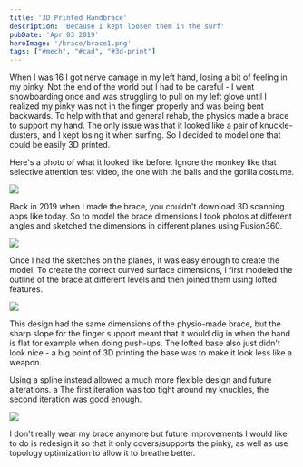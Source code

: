 ```yaml
---
title: '3D Printed Handbrace'
description: 'Because I kept loosen them in the surf'
pubDate: 'Apr 03 2019'
heroImage: '/brace/brace1.png'
tags: ["#mech", "#cad", "#3d-print"]
---
```


When I was 16 I got nerve damage in my left hand, losing a bit of feeling in my pinky. Not the end of the world but I had to be careful - I went snowboarding once and was struggling to pull on my left glove until I realized my pinky was not in the finger properly and was being bent backwards. To help with that and general rehab, the physios made a brace to support my hand. The only issue was that it looked like a pair of knuckle-dusters, and I kept losing it when surfing. So I decided to model one that could be easily 3D printed.

Here's a photo of what it looked like before. Ignore the monkey like that selective attention test video, the one with the balls and the gorilla costume.

![](/brace/monkey.jpg)

Back in 2019 when I made the brace, you couldn't download 3D scanning apps like today. So to model the brace dimensions I took photos at different angles and sketched the dimensions in different planes using Fusion360.

![](/brace/pictures.png)

Once I had the sketches on the planes, it was easy enough to create the model. To create the correct curved surface dimensions, I first modeled the outline of the brace at different levels and then joined them using lofted features.

![](/brace/lofted.png)

This design had the same dimensions of the physio-made brace, but the sharp slope for the finger support meant that it would dig in when the hand is flat for example when doing push-ups. The lofted base also just didn't look nice - a big point of 3D printing the base was to make it look less like a weapon.

Using a spline instead allowed a much more flexible design and future alterations. a The first iteration was too tight around my knuckles, the second iteration was good enough.

![](/brace/prints.jpg)

I don't really wear my brace anymore but future improvements I would like to do is redesign it so that it only covers/supports the pinky, as well as use topology optimization to allow it to breathe better.